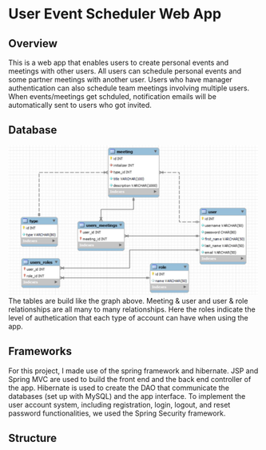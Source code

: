 # User Event Scheduler Web App
## Overview
This is a web app that enables users to create personal events and meetings with other users. All users can schedule personal events and some partner meetings with another user. Users who have manager authentication can also schedule team meetings involving multiple users. When events/meetings get schduled, notification emails will be automatically sent to users who got invited. 
## Database
<img src="database_structure.jpg" width="500" height="300"/> 
The tables are build like the graph above. Meeting & user and user & role relationships are all many to many relationships. Here the roles indicate the level of authetication that each type of account can have when using the app. 

## Frameworks
For this project, I made use of the spring framework and hibernate. JSP and Spring MVC are used to build the front end and the back end controller of the app. Hibernate is used to create the DAO that communicate the databases (set up with MySQL) and the app interface. To implement the user account system, including registration, login, logout, and reset password functionalities, we used the Spring Security framework. 
## Structure

